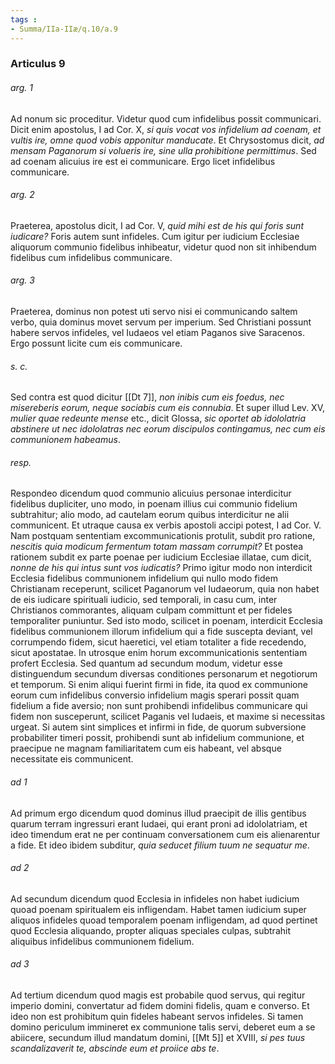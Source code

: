 ```yaml
---
tags : 
- Summa/IIa-IIæ/q.10/a.9
---
```


### Articulus 9

###### arg. 1
Ad nonum sic proceditur. Videtur quod cum infidelibus possit communicari. Dicit enim apostolus, I ad Cor. X, *si quis vocat vos infidelium ad coenam, et vultis ire, omne quod vobis apponitur manducate*. Et Chrysostomus dicit, *ad mensam Paganorum si volueris ire, sine ulla prohibitione permittimus*. Sed ad coenam alicuius ire est ei communicare. Ergo licet infidelibus communicare.

###### arg. 2
Praeterea, apostolus dicit, I ad Cor. V, *quid mihi est de his qui foris sunt iudicare?* Foris autem sunt infideles. Cum igitur per iudicium Ecclesiae aliquorum communio fidelibus inhibeatur, videtur quod non sit inhibendum fidelibus cum infidelibus communicare.

###### arg. 3
Praeterea, dominus non potest uti servo nisi ei communicando saltem verbo, quia dominus movet servum per imperium. Sed Christiani possunt habere servos infideles, vel Iudaeos vel etiam Paganos sive Saracenos. Ergo possunt licite cum eis communicare.

###### s. c.
Sed contra est quod dicitur [[Dt 7]], *non inibis cum eis foedus, nec misereberis eorum, neque sociabis cum eis connubia*. Et super illud Lev. XV, *mulier quae redeunte mense* etc., dicit Glossa, *sic oportet ab idololatria abstinere ut nec idololatras nec eorum discipulos contingamus, nec cum eis communionem habeamus*.

###### resp.
Respondeo dicendum quod communio alicuius personae interdicitur fidelibus dupliciter, uno modo, in poenam illius cui communio fidelium subtrahitur; alio modo, ad cautelam eorum quibus interdicitur ne alii communicent. Et utraque causa ex verbis apostoli accipi potest, I ad Cor. V. Nam postquam sententiam excommunicationis protulit, subdit pro ratione, *nescitis quia modicum fermentum totam massam corrumpit?* Et postea rationem subdit ex parte poenae per iudicium Ecclesiae illatae, cum dicit, *nonne de his qui intus sunt vos iudicatis?* Primo igitur modo non interdicit Ecclesia fidelibus communionem infidelium qui nullo modo fidem Christianam receperunt, scilicet Paganorum vel Iudaeorum, quia non habet de eis iudicare spirituali iudicio, sed temporali, in casu cum, inter Christianos commorantes, aliquam culpam committunt et per fideles temporaliter puniuntur. Sed isto modo, scilicet in poenam, interdicit Ecclesia fidelibus communionem illorum infidelium qui a fide suscepta deviant, vel corrumpendo fidem, sicut haeretici, vel etiam totaliter a fide recedendo, sicut apostatae. In utrosque enim horum excommunicationis sententiam profert Ecclesia. Sed quantum ad secundum modum, videtur esse distinguendum secundum diversas conditiones personarum et negotiorum et temporum. Si enim aliqui fuerint firmi in fide, ita quod ex communione eorum cum infidelibus conversio infidelium magis sperari possit quam fidelium a fide aversio; non sunt prohibendi infidelibus communicare qui fidem non susceperunt, scilicet Paganis vel Iudaeis, et maxime si necessitas urgeat. Si autem sint simplices et infirmi in fide, de quorum subversione probabiliter timeri possit, prohibendi sunt ab infidelium communione, et praecipue ne magnam familiaritatem cum eis habeant, vel absque necessitate eis communicent.

###### ad 1
Ad primum ergo dicendum quod dominus illud praecipit de illis gentibus quarum terram ingressuri erant Iudaei, qui erant proni ad idololatriam, et ideo timendum erat ne per continuam conversationem cum eis alienarentur a fide. Et ideo ibidem subditur, *quia seducet filium tuum ne sequatur me*.

###### ad 2
Ad secundum dicendum quod Ecclesia in infideles non habet iudicium quoad poenam spiritualem eis infligendam. Habet tamen iudicium super aliquos infideles quoad temporalem poenam infligendam, ad quod pertinet quod Ecclesia aliquando, propter aliquas speciales culpas, subtrahit aliquibus infidelibus communionem fidelium.

###### ad 3
Ad tertium dicendum quod magis est probabile quod servus, qui regitur imperio domini, convertatur ad fidem domini fidelis, quam e converso. Et ideo non est prohibitum quin fideles habeant servos infideles. Si tamen domino periculum immineret ex communione talis servi, deberet eum a se abiicere, secundum illud mandatum domini, [[Mt 5]] et XVIII, *si pes tuus scandalizaverit te, abscinde eum et proiice abs te*.

